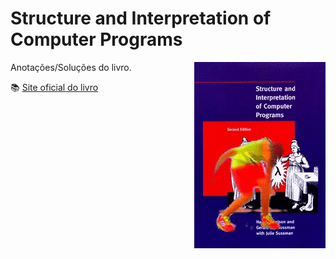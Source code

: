# Structure and Interpretation of Computer Programs

<img src="https://raw.githubusercontent.com/funkeiro/sicp/master/bookcover.gif" align="right">

Anotações/Soluções do livro.

:books: [Site oficial do livro](https://mitpress.mit.edu/sicp/full-text/book/book.html) 
